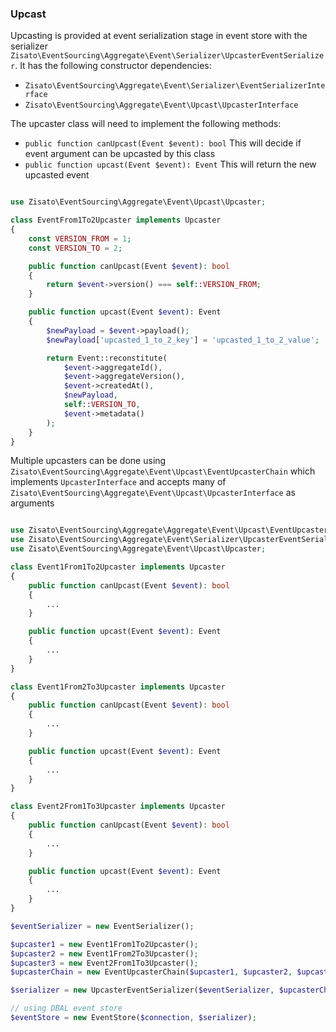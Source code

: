 ### Upcast

Upcasting is provided at event serialization stage in event store with the serializer `Zisato\EventSourcing\Aggregate\Event\Serializer\UpcasterEventSerializer`. It has the following constructor dependencies:

- `Zisato\EventSourcing\Aggregate\Event\Serializer\EventSerializerInterface`
- `Zisato\EventSourcing\Aggregate\Event\Upcast\UpcasterInterface`

The upcaster class will need to implement the following methods:
- `public function canUpcast(Event $event): bool` This will decide if event argument can be upcasted by this class
- `public function upcast(Event $event): Event` This will return the new upcasted event
```php

use Zisato\EventSourcing\Aggregate\Event\Upcast\Upcaster;

class EventFrom1To2Upcaster implements Upcaster
{
    const VERSION_FROM = 1;
    const VERSION_TO = 2;

    public function canUpcast(Event $event): bool
    {
        return $event->version() === self::VERSION_FROM;
    }

    public function upcast(Event $event): Event
    {
        $newPayload = $event->payload();
        $newPayload['upcasted_1_to_2_key'] = 'upcasted_1_to_2_value';

        return Event::reconstitute(
            $event->aggregateId(),
            $event->aggregateVersion(),
            $event->createdAt(),
            $newPayload,
            self::VERSION_TO,
            $event->metadata()
        );
    }
}

```

Multiple upcasters can be done using `Zisato\EventSourcing\Aggregate\Event\Upcast\EventUpcasterChain` which implements `UpcasterInterface` and accepts many of `Zisato\EventSourcing\Aggregate\Event\Upcast\UpcasterInterface` as arguments

```php

use Zisato\EventSourcing\Aggregate\Aggregate\Event\Upcast\EventUpcasterChain;
use Zisato\EventSourcing\Aggregate\Event\Serializer\UpcasterEventSerializer;
use Zisato\EventSourcing\Aggregate\Event\Upcast\Upcaster;

class Event1From1To2Upcaster implements Upcaster
{
    public function canUpcast(Event $event): bool
    {
        ...
    }

    public function upcast(Event $event): Event
    {
        ...
    }
}

class Event1From2To3Upcaster implements Upcaster
{
    public function canUpcast(Event $event): bool
    {
        ...
    }

    public function upcast(Event $event): Event
    {
        ...
    }
}

class Event2From1To3Upcaster implements Upcaster
{
    public function canUpcast(Event $event): bool
    {
        ...
    }

    public function upcast(Event $event): Event
    {
        ...
    }
}

$eventSerializer = new EventSerializer();

$upcaster1 = new Event1From1To2Upcaster();
$upcaster2 = new Event1From2To3Upcaster();
$upcaster3 = new Event2From1To3Upcaster();
$upcasterChain = new EventUpcasterChain($upcaster1, $upcaster2, $upcaster3);

$serializer = new UpcasterEventSerializer($eventSerializer, $upcasterChain);

// using DBAL event store
$eventStore = new EventStore($connection, $serializer);
```